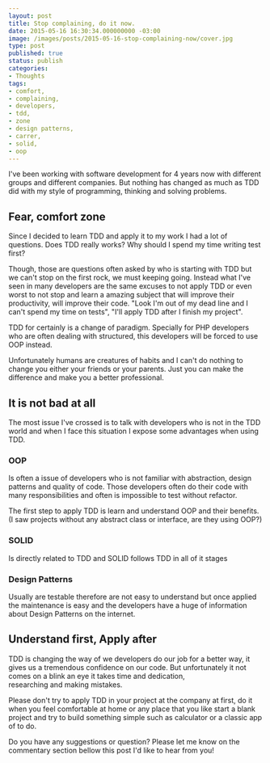 ```yaml
---
layout: post
title: Stop complaining, do it now.
date: 2015-05-16 16:30:34.000000000 -03:00
image: /images/posts/2015-05-16-stop-complaining-now/cover.jpg
type: post
published: true
status: publish
categories:
- Thoughts
tags:
- comfort,
- complaining,
- developers,
- tdd,
- zone
- design patterns,
- carrer,
- solid,
- oop
---
```


I've been working with software development for 4 years now with different
groups and different companies. But nothing has changed as much as TDD did
with my style of programming, thinking and solving problems.

## Fear, comfort zone

Since I decided to learn TDD and apply it to my work I had a lot of questions. 
Does TDD really works? Why should I spend my time writing test first?

Though, those are questions often asked by who is starting with TDD but we
can't stop on the first rock, we must keeping going. Instead what I've seen in
many developers are the same excuses to not apply TDD or even worst to not stop
and learn a amazing subject that will improve their productivity, will improve
their code. "Look I'm out of my dead line and I can't spend my time on tests",
"I'll apply TDD after I finish my project".

TDD for certainly is a change of paradigm. Specially for PHP developers who are
often dealing with structured, this developers will be forced to use OOP
instead.

Unfortunately humans are creatures of habits and I can't do nothing to change
you either your friends or your parents. Just you can make the difference
and make you a better professional.

## It is not bad at all

The most issue I've crossed is to talk with developers who is not in the TDD
world and when I face this situation I expose some advantages when using TDD.

### OOP 

Is often a issue of developers who is not familiar with abstraction, design
patterns and quality of code. Those developers often do their code with many
responsibilities and often is impossible to test without refactor.

The first step to apply TDD is learn and understand OOP and their benefits.
(I saw projects without any abstract class or interface, are they using OOP?)

### SOLID

Is directly related to TDD and SOLID follows TDD in all of it stages

### Design Patterns

Usually are testable therefore are not easy to understand but once applied the
maintenance is easy and the developers have a huge of information about Design
Patterns on the internet.

## Understand first, Apply after

TDD is changing the way of we developers do our job for a better way,
it gives us a tremendous confidence on our code. But unfortunately it not
comes on a blink an eye it takes time and dedication, researching and making
mistakes. 

Please don't try to apply TDD in your project at the company at first,
do it when you feel comfortable at home or any place that you like start a blank
project and try to build something simple such as calculator or a classic app
of to do.

Do you have any suggestions or question? Please let me know on the commentary
section bellow this post I'd like to hear from you!
